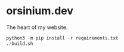 # orsinium.dev

The heart of my website.

```python
python3 -m pip install -r requirements.txt
./build.sh
```
